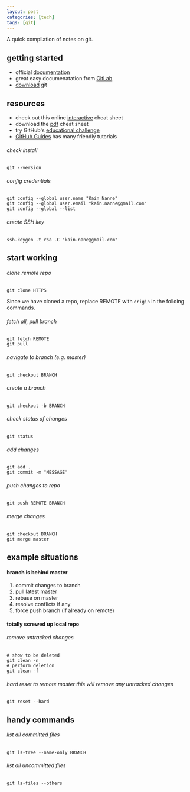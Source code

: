 ```yaml
---
layout: post
categories: [tech]
tags: [git]
---
```


A quick compilation of notes on git.

<!-- excerpt separator -->

## getting started

- official [documentation](https://git-scm.com/)  
- great easy documenatation from [GitLab](https://docs.gitlab.com/ce/gitlab-basics)  
- [download](https://git-scm.com/book/en/v2/Getting-Started-Installing-Git) git  

## resources

- check out this online [interactive](http://ndpsoftware.com/git-cheatsheet.html) cheat sheet  
- download the [pdf](https://services.github.com/on-demand/downloads/github-git-cheat-sheet.pdf) cheat sheet  
- try GitHub's [educational challenge](https://try.github.io/)
- [GitHub Guides](https://guides.github.com/) has many friendly tutorials

###### check install  
```shell
git --version
```

###### config credentials  
```shell
git config --global user.name "Kain Nanne"
git config --global user.email "kain.nanne@gmail.com"
git config --global --list
```

###### create SSH key  
```shell
ssh-keygen -t rsa -C "kain.nane@gmail.com"
```

## start working

###### clone remote repo  
```shell
git clone HTTPS
```

Since we have cloned a repo, replace REMOTE with `origin` in the folloing commands.

###### fetch all, pull branch  
```shell
git fetch REMOTE
git pull
```

###### navigate to branch (e.g. master)  
```shell
git checkout BRANCH
```

###### create a branch  
```shell
git checkout -b BRANCH
```

###### check status of changes  
```shell
git status
```

###### add changes  
```shell
git add .
git commit -m "MESSAGE"
```

###### push changes to repo  
```shell
git push REMOTE BRANCH
```

###### merge changes  
```shell
git checkout BRANCH
git merge master
```

## example situations  

#### branch is behind master

1. commit changes to branch
2. pull latest master
3. rebase on master
4. resolve conflicts if any
5. force push branch (if already on remote)

#### totally screwed up local repo

###### remove untracked changes
```shell
# show to be deleted
git clean -n
# perform deletion
git clean -f
```

###### hard reset to remote master *this will remove any untracked changes*
```shell
git reset --hard
```

## handy commands

###### list all committed files
```shell
git ls-tree --name-only BRANCH
```

###### list all uncommitted files
```shell
git ls-files --others
```
